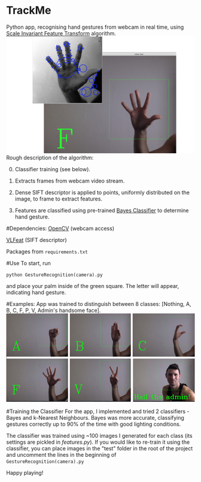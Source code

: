 # TrackMe
Python app, recognising hand gestures from webcam in real time, using [Scale Invariant Feature Transform](https://en.wikipedia.org/wiki/Scale-invariant_feature_transform) algorithm.
![](https://github.com/JakeOleinik/TrackMe/blob/master/screens%20from%20TrackMe/screen.jpg)
Rough description of the algorithm:

0. Classifier training (see below).

1. Extracts frames from webcam video stream.

2. Dense SIFT descriptor is applied to points, uniformly distributed on the image, to frame to extract features.

3. Features are classified using pre-trained [Bayes Classifier](https://en.wikipedia.org/wiki/Naive_Bayes_classifier) to determine hand gesture.

#Dependencies:
[OpenCV](http://opencv.org) (webcam access)

[VLFeat](http://www.vlfeat.org) (SIFT descriptor)

Packages from `requirements.txt`

#Use
To start, run
```
python GestureRecognition(camera).py
```
and place your palm inside of the green square. The letter will appear, indicating hand gesture.

#Examples:
App was trained to distinguish between 8 classes: [Nothing, A, B, C, F, P, V, Admin's handsome face].
![](https://github.com/JakeOleinik/TrackMe/blob/master/screens%20from%20TrackMe/gestures.jpg)

#Training the Classifier
For the app, I implemented and tried 2 classifiers - Bayes and k-Nearest Neighbours. Bayes was more accurate, classifying gestures correctly up to 90% of the time with good lighting conditions.

The classifier was trained using ~100 images I generated for each class (its settings are pickled in <i>features.py</i>). If you would like to re-train it using the classifier, you can place images in the "test" folder in the root of the project and uncomment the lines in the beginning of `GestureRecognition(camera).py`

Happy playing!
